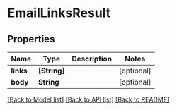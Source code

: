 # EmailLinksResult

## Properties
Name | Type | Description | Notes
------------ | ------------- | ------------- | -------------
**links** | **[String]** |  | [optional] 
**body** | **String** |  | [optional] 

[[Back to Model list]](../README#documentation-for-models) [[Back to API list]](../README#documentation-for-api-endpoints) [[Back to README]](../README)


